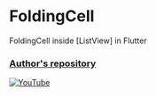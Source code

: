 # FoldingCell
FoldingCell inside [ListView] in Flutter

### [Author's repository](https://github.com/TheTechDesigner/FoldingCellInsideListView)

[![YouTube](https://img.youtube.com/vi/kWfcn9Pu_Hc/0.jpg)](https://youtu.be/kWfcn9Pu_Hc "FoldingCell inside [ListView] in Flutter")
